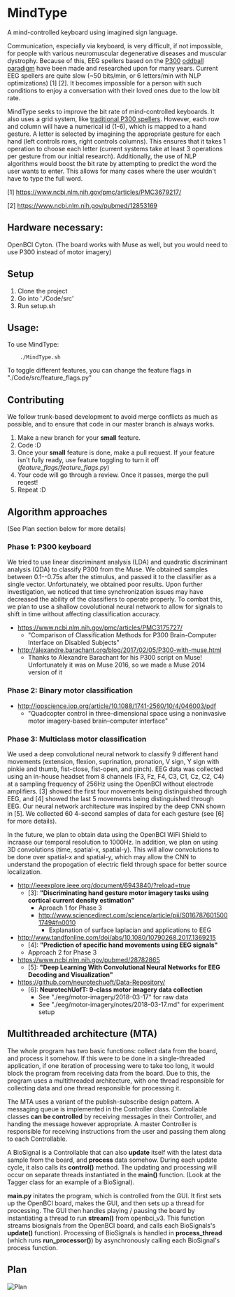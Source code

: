 # MindType
A mind-controlled keyboard using imagined sign language.

Communication, especially via keyboard, is very difficult, if not impossible, for people with various neuromuscular degenerative diseases and muscular dystrophy. Because of this, EEG spellers based on the [P300](https://en.wikipedia.org/wiki/P300_(neuroscience)) [oddball paradigm](https://en.wikipedia.org/wiki/Oddball_paradigm) have been made and researched upon for many years. Current EEG spellers are quite slow (~50 bits/min, or 6 letters/min with NLP optimizations) [1] [2]. It becomes impossible for a person with such conditions to enjoy a conversation with their loved ones due to the low bit rate.

MindType seeks to improve the bit rate of mind-controlled keyboards. It also uses a grid system, like [traditional P300 spellers](http://iopscience.iop.org/1741-2552/13/6/066018/downloadHRFigure/figure/jneaa47eff2). However, each row and column will have a numerical id (1-6), which is mapped to a hand gesture. A letter is selected by imagining the appropriate gesture for each hand (left controls rows, right controls columns). This ensures that it takes 1 operation to choose each letter (current systems take at least 3 operations per gesture from our initial research). Additionally, the use of NLP algorithms would boost the bit rate by attempting to predict the word the user wants to enter. This allows for many cases where the user wouldn't have to type the full word.

[1] https://www.ncbi.nlm.nih.gov/pmc/articles/PMC3679217/

[2] https://www.ncbi.nlm.nih.gov/pubmed/12853169


## Hardware necessary:
OpenBCI Cyton. (The board works with Muse as well, but you would need to use P300 instead of motor imagery)


## Setup
1. Clone the project
2. Go into './Code/src'
3. Run setup.sh


## Usage:
To use MindType:
```
    ./MindType.sh
```

To toggle different features, you can change the feature flags in "./Code/src/feature_flags.py"



## Contributing
We follow trunk-based development to avoid merge conflicts as much as
possible, and to ensure that code in our master branch is always works.

1. Make a new branch for your **small** feature.
2. Code :D
3. Once your **small** feature is done, make a pull request. If your feature
isn't fully ready, use feature toggling to turn it off
(*feature_flags/feature_flags.py*)
4. Your code will go through a review. Once it passes, merge the pull reqest!
5. Repeat :D


## Algorithm approaches
(See Plan section below for more details)
### Phase 1: P300 keyboard
We tried to use linear discriminant analysis (LDA) and quadratic discriminant analysis (QDA) to classify P300 from the Muse. We obtained samples between 0.1--0.75s after the stimulus, and passed it to the classifier as a single vector. Unfortunately, we obtained poor results. Upon further investigation, we noticed that time synchronization issues may have decreased the ability of the classifiers to operate properly. To combat this, we plan to use a shallow covolutional neural network to allow for signals to shift in time without affecting classification accuracy.

- https://www.ncbi.nlm.nih.gov/pmc/articles/PMC3175727/
    - "Comparison of Classification Methods for P300 Brain-Computer Interface on Disabled Subjects"
- http://alexandre.barachant.org/blog/2017/02/05/P300-with-muse.html
    - Thanks to Alexandre Barachant for his P300 script on Muse! Unfortunately it was on Muse 2016, so we made a Muse 2014 version of it
### Phase 2: Binary motor classification
- http://iopscience.iop.org/article/10.1088/1741-2560/10/4/046003/pdf
    - "Quadcopter control in three-dimensional space using a noninvasive motor imagery-based brain–computer interface"
### Phase 3: Multiclass motor classification
We used a deep convolutional neural network to classify 9 different hand movements (extension, flexion, suprination, pronation, V sign, Y sign with pinkie and thumb, fist-close, fist-open, and pinch). EEG data was collected using an in-house headset from 8 channels (F3, Fz, F4, C3, C1, Cz, C2, C4) at a sampling frequency of 256Hz using the OpenBCI without electrode amplifiers. [3] showed the first four movements being distinguished through EEG, and [4] showed the last 5 movements being distinguished through EEG. Our neural network architecture was inspired by the deep CNN shown in [5]. We collected 60 4-second samples of data for each gesture (see [6] for more details).

In the future, we plan to obtain data using the OpenBCI WiFi Shield to incraase our temporal resolution to 1000Hz. In addition, we plan on using 3D convolutions (time, spatial-x, spatial-y). This will allow convolutions to be done over spatial-x and spatial-y, which may allow the CNN to understand the propogation of electric field through space for better source localization.

- http://ieeexplore.ieee.org/document/6943840/?reload=true
    - [3]: **"Discriminating hand gesture motor imagery tasks using cortical current density estimation"**
        - Aproach 1 for Phase 3
        - http://www.sciencedirect.com/science/article/pii/S0167876015001749#fn0010
            - Explanation of surface laplacian and applications to EEG
- http://www.tandfonline.com/doi/abs/10.1080/10790268.2017.1369215
    - [4]: **"Prediction of specific hand movements using EEG signals"**
    - Approach 2 for Phase 3
- https://www.ncbi.nlm.nih.gov/pubmed/28782865
    - [5]: **"Deep Learning With Convolutional Neural Networks for EEG Decoding and Visualization"**
- https://github.com/neurotechuoft/Data-Repository/
    - [6]: **NeurotechUofT: 9-class motor imagery data collection**
        - See "./eeg/motor-imagery/2018-03-17" for raw data
        - See "./eeg/motor-imagery/notes/2018-03-17.md" for experiment setup
        
## Multithreaded architecture (MTA)
The whole program has two basic functions: collect data from the board, and process it somehow. If this were to be done in a single-threaded application, if one iteration of processing were to take too long, it would block the program from receiving data from the board. Due to this, the program uses a multithreaded architecture, with one thread responsible for collecting data and one thread responsible for processing it.

The MTA uses a variant of the publish-subscribe design pattern. A messaging queue is implemented in the Controller class. Controllable classes **can be controlled** by receiving messages in their Controller, and handing the message however appropriate. A master Controller is responsible for receiving instructions from the user and passing them along to each Controllable.

A BioSignal is a Controllable that can also **update** itself with the latest data sample from the board, and **process** data somehow. During each update cycle, it also calls its **control()** method. The updating and processing will occur on separate threads instantiated in the **main()** function. (Look at the Tagger class for an example of a BioSignal).

**main.py** initates the program, which is controlled from the GUI. It first sets up the OpenBCI board, makes the GUI, and then sets up a thread for processing. The GUI then handles playing / pausing the board by instantiating a thread to run **stream()** from openbci_v3. This function streams biosignals from the OpenBCI board, and calls each BioSignals's **update()** function). Processing of BioSignals is handled in **process_thread** (which runs **run_processor()**) by asynchronously calling each BioSignal's process function.


## Plan
![Plan](Meetings/resources/2017-07-17.png?raw=true "Plan")
